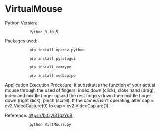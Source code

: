# VirtualMouse
Python Version: 
               
               Python 3.10.5

Packages used:

               pip install opencv-python

               pip install pyautogui
               
               pip install comtype
               
               pip install mediapipe             
               
Application Execution Procedure: It substitutes the function of your actual mouse through the used of fingers; index down (click), close hand (drag), index and middle finger up and the rest fingers down then middle finger down (right click), pinch (scroll). If the camera isn't operating, alter cap = cv2.VideoCapture(0) to cap = cv2.VideoCapture(1).  

Reference: https://bit.ly/3TqzYpB

               python VirtMouse.py
